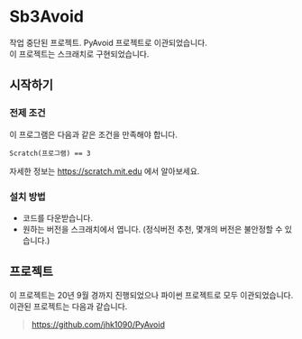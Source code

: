 # Sb3Avoid
작업 중단된 프로젝트. PyAvoid 프로젝트로 이관되었습니다.\
이 프로젝트는 스크래치로 구현되었습니다.

## 시작하기
### 전제 조건
이 프로그램은 다음과 같은 조건을 만족해야 합니다.
```
Scratch(프로그램) == 3
```
자세한 정보는 https://scratch.mit.edu 에서 알아보세요.

### 설치 방법
* 코드를 다운받습니다.
* 원하는 버전을 스크래치에서 엽니다. (정식버전 추천, 몇개의 버전은 불안정할 수 있습니다.)

## 프로젝트
이 프로젝트는 20년 9월 경까지 진행되었으나 파이썬 프로젝트로 모두 이관되었습니다.
이관된 프로젝트는 다음과 같습니다.
> https://github.com/jhk1090/PyAvoid

